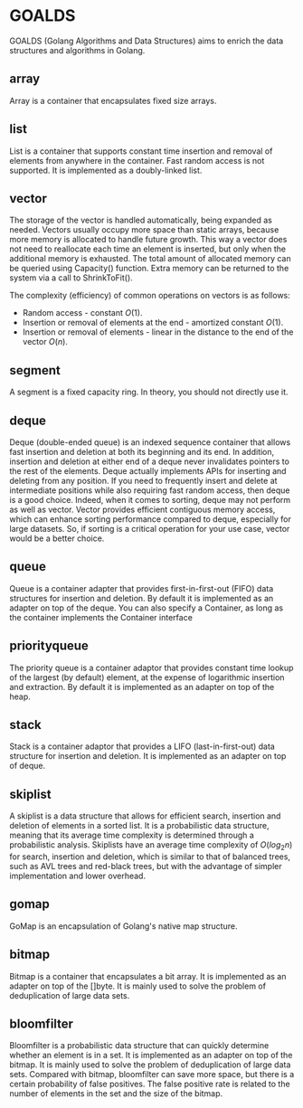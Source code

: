 # GOALDS

GOALDS (Golang Algorithms and Data Structures) aims to enrich the data structures and algorithms in Golang.

## array

Array is a container that encapsulates fixed size arrays.

## list

List is a container that supports constant time insertion and removal of elements from anywhere in the container. Fast random access is not supported. It is implemented as a doubly-linked list.

## vector

The storage of the vector is handled automatically, being expanded as needed. Vectors usually occupy more space than static arrays, because more memory is allocated to handle future growth. This way a vector does not need to reallocate each time an element is inserted, but only when the additional memory is exhausted. The total amount of allocated memory can be queried using Capacity() function. Extra memory can be returned to the system via a call to ShrinkToFit().

The complexity (efficiency) of common operations on vectors is as follows:

* Random access - constant $O(1)$.
* Insertion or removal of elements at the end - amortized constant $O(1)$.
* Insertion or removal of elements - linear in the distance to the end of the vector $O(n)$.

## segment

A segment is a fixed capacity ring. In theory, you should not directly use it.

## deque

Deque (double-ended queue) is an indexed sequence container that allows fast insertion and deletion at both its beginning and its end. In addition, insertion and deletion at either end of a deque never invalidates pointers to the rest of the elements. Deque actually implements APIs for inserting and deleting from any position. If you need to frequently insert and delete at intermediate positions while also requiring fast random access, then deque is a good choice. Indeed, when it comes to sorting, deque may not perform as well as vector. Vector provides efficient contiguous memory access, which can enhance sorting performance compared to deque, especially for large datasets. So, if sorting is a critical operation for your use case, vector would be a better choice.

## queue

Queue is a container adapter that provides first-in-first-out (FIFO) data structures for insertion and deletion. By default it is implemented as an adapter on top of the deque. You can also specify a Container, as long as the container implements the Container interface

## priorityqueue

The priority queue is a container adaptor that provides constant time lookup of the largest (by default) element, at the expense of logarithmic insertion and extraction. By default it is implemented as an adapter on top of the heap.

## stack

Stack is a container adaptor that provides a LIFO (last-in-first-out) data structure for insertion and deletion. It is implemented as an adapter on top of deque.

## skiplist

A skiplist is a data structure that allows for efficient search, insertion and deletion of elements in a sorted list. It is a probabilistic data structure, meaning that its average time complexity is determined through a probabilistic analysis. Skiplists have an average time complexity of $O(log_2n)$ for search, insertion and deletion, which is similar to that of balanced trees, such as AVL trees and red-black trees, but with the advantage of simpler implementation and lower overhead.

## gomap

GoMap is an encapsulation of Golang's native map structure.

## bitmap

Bitmap is a container that encapsulates a bit array. It is implemented as an adapter on top of the []byte. It is mainly used to solve the problem of deduplication of large data sets.

## bloomfilter

Bloomfilter is a probabilistic data structure that can quickly determine whether an element is in a set. It is implemented as an adapter on top of the bitmap. It is mainly used to solve the problem of deduplication of large data sets. Compared with bitmap, bloomfilter can save more space, but there is a certain probability of false positives. The false positive rate is related to the number of elements in the set and the size of the bitmap.
